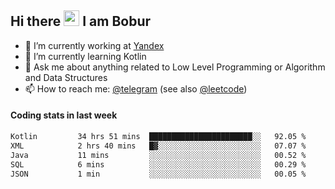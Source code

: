 ## Hi there <img src="https://media.giphy.com/media/hvRJCLFzcasrR4ia7z/giphy.gif" width="25px" height="25px"> I am Bobur

- 💼 I’m currently working at [Yandex](https://yandex.ru/)
- 🌱 I’m currently learning Kotlin
- 💬 Ask me about anything related to Low Level Programming or Algorithm and Data Structures
- 📫 How to reach me: [@telegram](https://t.me/octoant) (see also [@leetcode](https://leetcode.com/octoant/))    

#### Coding stats in last week

<!--START_SECTION:waka-->

```txt
Kotlin         34 hrs 51 mins  ███████████████████████░░   92.05 %
XML            2 hrs 40 mins   █▓░░░░░░░░░░░░░░░░░░░░░░░   07.07 %
Java           11 mins         ░░░░░░░░░░░░░░░░░░░░░░░░░   00.52 %
SQL            6 mins          ░░░░░░░░░░░░░░░░░░░░░░░░░   00.29 %
JSON           1 min           ░░░░░░░░░░░░░░░░░░░░░░░░░   00.05 %
```

<!--END_SECTION:waka-->
